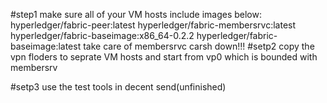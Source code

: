 #step1
 make sure all of your VM hosts include images below:
	hyperledger/fabric-peer:latest
	hyperledger/fabric-membersrvc:latest
	hyperledger/fabric-baseimage:x86_64-0.2.2
	hyperledger/fabric-baseimage:latest
take care of membersrvc carsh down!!!
#setp2
 copy the vpn floders to seprate VM hosts and start from vp0 which is bounded with membersrv 
 
#setp3
 use the test tools in decent send(unfinished)
